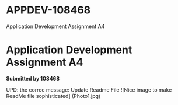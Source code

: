# APPDEV-108468
Application Development Assignment A4

# **Application Development Assignment A4**
**Submitted by 108468** 

UPD: the correc message: Update Readme File 
![Nice image to make ReadMe file sophisticated] (Photo1.jpg)